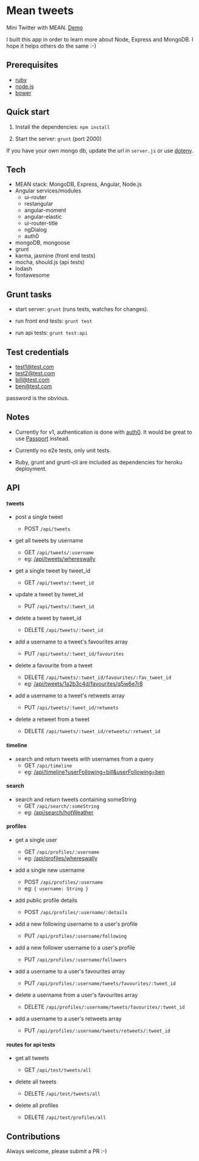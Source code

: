 # Mean tweets

Mini Twitter with MEAN. [Demo](https://mean-tweets.herokuapp.com)

I built this app in order to learn more about Node, Express and MongoDB. I hope it helps others do the same :-)

## Prerequisites

- [ruby](https://www.ruby-lang.org/en/documentation/installation/)
- [node.js](http://nodejs.org/)
- [bower](http://bower.io/)


## Quick start

1) Install the dependencies: `npm install`

2) Start the server: `grunt` (port 2000)

If you have your own mongo db, update the url in `server.js` or use [dotenv](https://github.com/motdotla/dotenv).


## Tech

- MEAN stack: MongoDB, Express, Angular, Node.js
- Angular services/modules
  - ui-router
  - restangular
  - angular-moment
  - angular-elastic
  - ui-router-title
  - ngDialog
  - auth0
- mongoDB, mongoose
- grunt
- karma, jasmine (front end tests)
- mocha, should.js (api tests)
- lodash
- fontawesome


## Grunt tasks

- start server: `grunt` (runs tests, watches for changes).

- run front end tests: `grunt test`

- run api tests: `grunt test:api`


## Test credentials

- test1@test.com
- test2@test.com
- bill@test.com
- ben@test.com

password is the obvious.


## Notes

- Currently for v1, authentication is done with [auth0](https://auth0.com/). It would be great to use [Passport](http://passportjs.org/) instead.

- Currently no e2e tests, only unit tests.

- Ruby, grunt and grunt-cli are included as dependencies for heroku deployment.


## API

#### tweets

- post a single tweet
  - POST `/api/tweets`

- get all tweets by username
  - GET `/api/tweets/:username`
  - eg: [/api/tweets/whereswally](/api/tweets/whereswally)

- get a single tweet by tweet_id
  - GET `/api/tweets/:tweet_id`

- update a tweet by tweet_id
  - PUT `/api/tweets/:tweet_id`

- delete a tweet by tweet_id
  - DELETE `/api/tweets/:tweet_id`

- add a username to a tweet's favourites array
  - PUT `/api/tweets/:tweet_id/favourites`

- delete a favourite from a tweet
  - DELETE `/api/tweets/:tweet_id/favourites/:fav_tweet_id` 
  - eg: [/api/tweets/1a2b3c4d/favourites/q5w6e7r8](/api/tweets/1a2b3c4d/favourites/q5w6e7r8) 

- add a username to a tweet's retweets array
  - PUT `/api/tweets/:tweet_id/retweets`

- delete a retweet from a tweet
  - DELETE `/api/tweets/:tweet_id/retweets/:retweet_id`


#### timeline

- search and return tweets with usernames from a query
  - GET `/api/timeline`
  - eg: [/api/timeline?userFollowing=bill&userFollowing=ben](/api/timeline?userFollowing=bill&userFollowing=ben)


#### search
- search and return tweets containing someString
  - GET `/api/search/:someString`
  - eg: [/api/search/hotWeather](/api/search/hotWeather)


#### profiles

- get a single user
  - GET `/api/profiles/:username`
  - eg: [/api/profiles/whereswally](/api/profiles/whereswally)

- add a single new username
  - POST `/api/profiles/:username`
  - eg: `{ username: String }`

- add public profile details
  - POST `/api/profiles/:username/:details` 

- add a new following username to a user's profile
  - PUT `/api/profiles/:username/following` 

- add a new follower username to a user's profile
  - PUT `/api/profiles/:username/followers` 

- add a username to a user's favourites array
  - PUT `/api/profiles/:username/tweets/favourites/:tweet_id`

- delete a username from a user's favourites array
  - DELETE `/api/profiles/:username/tweets/favourites/:tweet_id`

- add a username to a user's retweets array
  - PUT `/api/profiles/:username/tweets/retweets/:tweet_id`


#### routes for api tests

- get all tweets
  - GET `/api/test/tweets/all`

- delete all tweets
  - DELETE `/api/test/tweets/all`

- delete all profiles
  - DELETE `/api/test/profiles/all`


## Contributions

Always welcome, please submit a PR :-)
